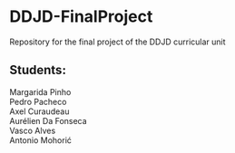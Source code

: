 # DDJD-FinalProject
Repository for the final project of the DDJD curricular unit  
## Students:  
Margarida Pinho  
Pedro Pacheco  
Axel Curaudeau  
Aurélien Da Fonseca  
Vasco Alves  
Antonio Mohorić  
